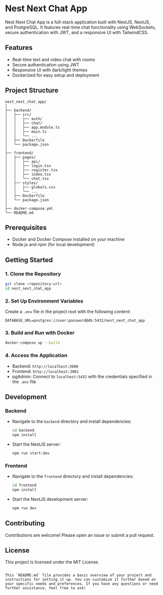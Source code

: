 
# Nest Next Chat App

Nest Next Chat App is a full-stack application built with NestJS, NextJS, and PostgreSQL. It features real-time chat functionality using WebSockets, secure authentication with JWT, and a responsive UI with TailwindCSS.

## Features

- Real-time text and video chat with rooms
- Secure authentication using JWT
- Responsive UI with dark/light themes
- Dockerized for easy setup and deployment

## Project Structure

```
nest_next_chat_app/
│
├── backend/
│   ├── src/
│   │   ├── auth/
│   │   ├── chat/
│   │   ├── app.module.ts
│   │   ├── main.ts
│   │   └── ...
│   ├── Dockerfile
│   └── package.json
│
├── frontend/
│   ├── pages/
│   │   ├── api/
│   │   ├── login.tsx
│   │   ├── register.tsx
│   │   ├── index.tsx
│   │   └── chat.tsx
│   ├── styles/
│   │   ├── globals.css
│   │   └── ...
│   ├── Dockerfile
│   └── package.json
│
├── docker-compose.yml
└── README.md
```

## Prerequisites

- Docker and Docker Compose installed on your machine
- Node.js and npm (for local development)

## Getting Started

### 1. Clone the Repository

```bash
git clone <repository-url>
cd nest_next_chat_app
```

### 2. Set Up Environment Variables

Create a `.env` file in the project root with the following content:

```
DATABASE_URL=postgres://user:password@db:5432/nest_next_chat_app
```

### 3. Build and Run with Docker

```bash
docker-compose up --build
```

### 4. Access the Application

- Backend: `http://localhost:3000`
- Frontend: `http://localhost:3001`
- pgAdmin: Connect to `localhost:5432` with the credentials specified in the `.env` file

## Development

### Backend

- Navigate to the `backend` directory and install dependencies:

  ```bash
  cd backend
  npm install
  ```

- Start the NestJS server:

  ```bash
  npm run start:dev
  ```

### Frontend

- Navigate to the `frontend` directory and install dependencies:

  ```bash
  cd frontend
  npm install
  ```

- Start the NextJS development server:

  ```bash
  npm run dev
  ```

## Contributing

Contributions are welcome! Please open an issue or submit a pull request.

## License

This project is licensed under the MIT License.

```

This `README.md` file provides a basic overview of your project and instructions for setting it up. You can customize it further based on your specific needs and preferences. If you have any questions or need further assistance, feel free to ask!

